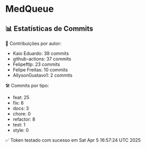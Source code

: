 # MedQueue
<!-- COMMIT_STATS_START -->
## 📊 Estatísticas de Commits

👤 Contribuições por autor:
- Kaio Eduardo: 39 commits
- github-actions: 37 commits
- Felipeftlp: 23 commits
- Felipe Freitas: 10 commits
- AllysonGustavo1: 2 commits

🛠️ Commits por tipo:
- feat: 25
- fix: 6
- docs: 3
- chore: 0
- refactor: 8
- test: 1
- style: 0
<!-- COMMIT_STATS_END -->
✅ Token testado com sucesso em Sat Apr  5 16:57:24 UTC 2025
